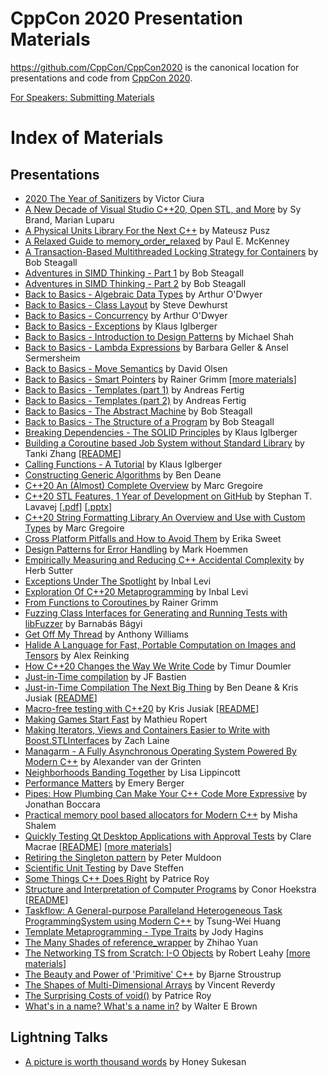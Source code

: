 CppCon 2020 Presentation Materials
==================================

https://github.com/CppCon/CppCon2020 is the canonical location for presentations
and code from [CppCon 2020](http://cppcon.org).

[For Speakers: Submitting Materials](Submitting.md)
# Index of Materials

## Presentations

 - [2020 The Year of Sanitizers](Presentations/2020_the_year_of_sanitizers/2020_the_year_of_sanitizers__victor_ciura__cppcon_2020.pdf) by Victor Ciura
 - [A New Decade of Visual Studio C++20, Open STL, and More](Presentations/a_new_decade_of_visual_studio_cpp20_open_stl_and_more/a_new_decade_of_visual_studio_cpp20_open_stl_and_more__sy_brand_marian_luparu__cppcon_2020.pdf) by Sy Brand, Marian Luparu
 - [A Physical Units Library For the Next C++](Presentations/a_physical_units_library_for_the_next_cpp/a_physical_units_library_for_the_next_cpp__mateusz_pusz__cppcon_2020.pdf) by Mateusz Pusz
 - [A Relaxed Guide to memory_order_relaxed](Presentations/a_relaxed_guide_to_memory_order_relaxed/a_relaxed_guide_to_memory_order_relaxed__paul_e_mckenney___cppcon_2020.pdf) by Paul E. McKenney 
 - [A Transaction-Based Multithreaded Locking Strategy for Containers](Presentations/a_transactionbased_multithreaded_locking_strategy_for_containers/a_transactionbased_multithreaded_locking_strategy_for_containers__bob_steagall__cppcon_2020.pdf) by Bob Steagall
 - [Adventures in SIMD Thinking - Part 1](Presentations/adventures_in_simd_thinking_part_1/adventures_in_simd_thinking_part_1__bob_steagall__cppcon_2020.pdf) by Bob Steagall
 - [Adventures in SIMD Thinking - Part 2](Presentations/adventures_in_simd_thinking_part_2/adventures_in_simd_thinking_part_2__bob_steagall__cppcon_2020.pdf) by Bob Steagall
 - [Back to Basics - Algebraic Data Types](Presentations/back_to_basics_algebraic_data_types/back_to_basics_algebraic_data_types__arthur_odwyer__cppcon_2020.pdf) by Arthur O'Dwyer
 - [Back to Basics - Class Layout](Presentations/back_to_basics_class_layout/back_to_basics_class_layout__steve_dewhurst__cppcon_2020.pdf) by Steve Dewhurst
 - [Back to Basics - Concurrency](Presentations/back_to_basics_concurrency/back_to_basics_concurrency__arthur_odwyer__cppcon_2020.pdf) by Arthur O'Dwyer
 - [Back to Basics - Exceptions](Presentations/back_to_basics_exceptions/back_to_basics_exceptions__klaus_iglberger__cppcon_2020.pdf) by Klaus Iglberger
 - [Back to Basics - Introduction to Design Patterns](Presentations/back_to_basics_introduction_to_design_patterns/back_to_basics_introduction_to_design_patterns__michael_shah__cppcon_2020.pdf) by Michael Shah
 - [Back to Basics - Lambda Expressions](Presentations/back_to_basics_lambda_expressions/back_to_basics_lambda_expressions__barbara_geller__ansel_sermersheim__cppcon_2020.pdf) by Barbara Geller & Ansel Sermersheim
 - [Back to Basics - Move Semantics](Presentations/back_to_basics_move_semantics/back_to_basics_move_semantics__david_olsen__cppcon_2020.pdf) by David Olsen
 - [Back to Basics - Smart Pointers](Presentations/back_to_basics_smart_pointers/back_to_basics_smart_pointers__rainer_grimm__cppcon_2020.pdf) by Rainer Grimm \[[more materials](Presentations/back_to_basics_smart_pointers)\]
 - [Back to Basics - Templates (part 1)](Presentations/back_to_basics_templates_part_1/back_to_basics_templates_part_1__andreas_fertig__cppcon_2020.pdf) by Andreas Fertig
 - [Back to Basics - Templates (part 2)](Presentations/back_to_basics_templates_part_2/back_to_basics_templates_part_2__andreas_fertig__cppcon_2020.pdf) by Andreas Fertig
 - [Back to Basics - The Abstract Machine](Presentations/back_to_basics_the_abstract_machine/back_to_basics_the_abstract_machine__bob_steagall__cppcon_2020.pdf) by Bob Steagall
 - [Back to Basics - The Structure of a Program](Presentations/back_to_basics_the_structure_of_a_program/back_to_basics_the_structure_of_a_program__bob_steagall__cppcon_2020.pdf) by Bob Steagall
 - [Breaking Dependencies - The SOLID Principles](Presentations/breaking_dependencies_the_solid_principles/breaking_dependencies_the_solid_principles__klaus_iglberger__cppcon_2020.pdf) by Klaus Iglberger
 - [Building a Coroutine based Job System without Standard Library](Presentations/building_a_coroutine_based_job_system_without_standard_library/building_a_coroutine_based_job_system_without_standard_library__tanki_zhang__cppcon_2020.pdf) by Tanki Zhang \[[README](Presentations/building_a_coroutine_based_job_system_without_standard_library/README.md)\]
 - [Calling Functions - A Tutorial](Presentations/calling_functions_a_tutorial/calling_functions_a_tutorial__klaus_iglberger__cppcon_2020.pdf) by Klaus Iglberger
 - [Constructing Generic Algorithms](Presentations/constructing_generic_algorithms/constructing_generic_algorithms__ben_deane__cppcon_2020.pdf) by Ben Deane
 - [C++20 An (Almost) Complete Overview](Presentations/cpp20_an_almost_complete_overview/cpp20_an_almost_complete_overview__marc_gregoire__cppcon_2020.pptx) by Marc Gregoire
 - [C++20 STL Features, 1 Year of Development on GitHub](Presentations/cpp20_stl_features_1_year_of_development_on_github/cpp20_stl_features_1_year_of_development_on_github__stephan_t_lavavej__cppcon_2020.pdf) by Stephan T. Lavavej \[[.pdf](Presentations/cpp20_stl_features_1_year_of_development_on_github/cpp20_stl_features_1_year_of_development_on_github__stephan_t_lavavej__cppcon_2020.pdf)\] \[[.pptx](Presentations/cpp20_stl_features_1_year_of_development_on_github/cpp20_stl_features_1_year_of_development_on_github__stephan_t_lavavej__cppcon_2020.pptx)\]
 - [C++20 String Formatting Library An Overview and Use with Custom Types](Presentations/cpp20_string_formatting_library_an_overview_and_use_with_custom_types/cpp20_string_formatting_library_an_overview_and_use_with_custom_types__marc_gregoire__cppcon_2020.pptx) by Marc Gregoire
 - [Cross Platform Pitfalls and How to Avoid Them](Presentations/cross_platform_pitfalls_and_how_to_avoid_them/cross_platform_pitfalls_and_how_to_avoid_them__erika_sweet__cppcon_2020.pdf) by Erika Sweet
 - [Design Patterns for Error Handling](Presentations/design_patterns_for_error_handling/design_patterns_for_error_handling__mark_hoemmen__cppcon_2020.pdf) by Mark Hoemmen
 - [Empirically Measuring and Reducing C++ Accidental Complexity](Presentations/empirically_measuring_and_reducing_cpp_accidental_complexity/empirically_measuring_and_reducing_cpp_accidental_complexity__herb_sutter__cppcon_2020.pdf) by Herb Sutter
 - [Exceptions Under The Spotlight](Presentations/exceptions_under_the_spotlight/exceptions_under_the_spotlight__inbal_levi__cppcon_2020.pdf) by Inbal Levi
 - [Exploration Of C++20 Metaprogramming](Presentations/exploration_of_cpp20_metaprogramming/exploration_of_cpp20_metaprogramming__inbal_levi__cppcon_2020.pdf) by Inbal Levi
 - [From Functions to Coroutines ](Presentations/from_functions_to_coroutines_/from_functions_to_coroutines___rainer_grimm__cppcon_2020.pdf) by Rainer Grimm
 - [Fuzzing Class Interfaces for Generating and Running Tests with libFuzzer](Presentations/fuzzing_class_interfaces_for_generating_and_running_tests_with_libfuzzer/fuzzing_class_interfaces_for_generating_and_running_tests_with_libfuzzer__barnab%C3%A1s_b%C3%A1gyi__cppcon_2020.pdf) by Barnabás Bágyi
 - [Get Off My Thread](Presentations/get_off_my_thread/get_off_my_thread__anthony_williams__cppcon_2020.pdf) by Anthony Williams
 - [Halide A Language for Fast, Portable Computation on Images and Tensors](Presentations/halide_a_language_for_fast_portable_computation_on_images_and_tensors/halide_a_language_for_fast_portable_computation_on_images_and_tensors__alex_reinking__cppcon_2020.pptx) by Alex Reinking
 - [How C++20 Changes the Way We Write Code](Presentations/how_cpp20_changes_the_way_we_write_code/how_cpp20_changes_the_way_we_write_code__timur_doumler__cppcon_2020.pdf) by Timur Doumler
 - [Just-in-Time compilation](Presentations/justintime_compilation/justintime_compilation__jf_bastien__cppcon_2020.pdf) by JF Bastien
 - [Just-in-Time Compilation The Next Big Thing](Presentations/justintime_compilation_the_next_big_thing/justintime_compilation_the_next_big_thing__ben_deane_kris_jusiak__cppcon_2020.pdf) by Ben Deane & Kris Jusiak \[[README](Presentations/justintime_compilation_the_next_big_thing/README.md)\]
 - [Macro-free testing with C++20](Presentations/macrofree_testing_with_cpp20/macrofree_testing_with_cpp20__kris_jusiak__cppcon_2020.pdf) by Kris Jusiak \[[README](Presentations/macrofree_testing_with_cpp20/README.md)\]
 - [Making Games Start Fast](Presentations/making_games_start_fast/making_games_start_fast__mathieu_ropert__cppcon_2020.pdf) by Mathieu Ropert
 - [Making Iterators, Views and Containers Easier to Write with Boost.STLInterfaces](Presentations/making_iterators_views_and_containers_easier_to_write_with_booststlinterfaces/making_iterators_views_and_containers_easier_to_write_with_booststlinterfaces__zach_laine__cppcon_2020.pdf) by Zach Laine
 - [Managarm - A Fully Asynchronous Operating System Powered By Modern C++](Presentations/managarm_a_fully_asynchronous_operating_system_powered_by_modern_cpp/managarm_a_fully_asynchronous_operating_system_powered_by_modern_cpp__alexander_van_der_grinten__cppcon_2020.pdf) by Alexander van der Grinten
 - [Neighborhoods Banding Together](Presentations/neighborhoods_banding_together/neighborhoods_banding_together__lisa_lippincott__cppcon_2020.pdf) by Lisa Lippincott
 - [Performance Matters](Presentations/performance_matters/performance_matters__emery_berger__cppcon_2020.pdf) by Emery Berger
 - [Pipes: How Plumbing Can Make Your C++ Code More Expressive](Presentations/pipes_how_plumbing_can_make_your_cpp_code_more_expressive/pipes_how_plumbing_can_make_your_cpp_code_more_expressive__jonathan_boccara__cppcon_2020.pdf) by Jonathan Boccara
 - [Practical memory pool based allocators for Modern C++](Presentations/practical_memory_pool_based_allocators_for_modern_cpp/practical_memory_pool_based_allocators_for_modern_cpp__misha_shalem__cppcon_2020.pdf) by Misha Shalem
 - [Quickly Testing Qt Desktop Applications with Approval Tests](Presentations/quickly_testing_qt_desktop_applications_with_approval_tests/quickly_testing_qt_desktop_applications_with_approval_tests__clare_macrae__cppcon_2020.pdf) by Clare Macrae \[[README](Presentations/quickly_testing_qt_desktop_applications_with_approval_tests/README.md)\] \[[more materials](Presentations/quickly_testing_qt_desktop_applications_with_approval_tests)\]
 - [Retiring the Singleton pattern](Presentations/retiring_the_singleton_pattern/retiring_the_singleton_pattern__peter_muldoon__cppcon_2020.pdf) by Peter Muldoon
 - [Scientific Unit Testing](Presentations/scientific_unit_testing/scientific_unit_testing__dave_steffen__cppcon_2020.pdf) by Dave Steffen
 - [Some Things C++ Does Right](Presentations/some_things_cpp_does_right/some_things_cpp_does_right__patrice_roy__cppcon_2020.pdf) by Patrice Roy
 - [Structure and Interpretation of Computer Programs](Presentations/structure_and_interpretation_of_computer_programs/structure_and_interpretation_of_computer_programs__conor_hoekstra__cppcon_2020.pdf) by Conor Hoekstra \[[README](Presentations/structure_and_interpretation_of_computer_programs/README.md)\]
 - [Taskflow: A General-purpose Paralleland Heterogeneous Task ProgrammingSystem using Modern C++](Presentations/taskflow_a_generalpurpose_paralleland_heterogeneous_task_programmingsystem_using_modern_cpp/taskflow_a_generalpurpose_paralleland_heterogeneous_task_programmingsystem_using_modern_cpp__tsungwei_huang__cppcon_2020.pdf) by Tsung-Wei Huang
 - [Template Metaprogramming - Type Traits](Presentations/template_metaprogramming_type_traits/template_metaprogramming_type_traits__jody_hagins__cppcon_2020.pdf) by Jody Hagins
 - [The Many Shades of reference_wrapper](Presentations/the_many_shades_of_reference_wrapper/the_many_shades_of_reference_wrapper__zhihao_yuan__cppcon_2020.pdf) by Zhihao Yuan
 - [The Networking TS from Scratch: I-O Objects](Presentations/the_networking_ts_from_scratch_io_objects/the_networking_ts_from_scratch_io_objects__robert_leahy__cppcon_2020.pdf) by Robert Leahy \[[more materials](Presentations/the_networking_ts_from_scratch_io_objects)\]
 - [The Beauty and Power of 'Primitive' C++](Presentations/the_powr_and_beauty_of_primitive_c/the_powr_and_beauty_of_primitive_c__bjarne_stroustrup__cppcon_2020.pdf) by Bjarne Stroustrup
 - [The Shapes of Multi-Dimensional Arrays](Presentations/the_shapes_of_multidimensional_arrays/the_shapes_of_multidimensional_arrays__vincent_reverdy__cppcon_2020.pdf) by Vincent Reverdy
 - [The Surprising Costs of void()](Presentations/the_surprising_costs_of_void/the_surprising_costs_of_void__patrice_roy__cppcon_2020.pdf) by Patrice Roy
 - [What's in a name? What's a name in?](Presentations/whats_in_a_name_whats_a_name_in/whats_in_a_name_whats_a_name_in__walter_e_brown__cppcon_2020.pdf) by Walter E Brown

## Lightning Talks

 - [A picture is worth thousand words](Lightning%20Talks/a_picture_is_worth_thousand_words/a_picture_is_worth_thousand_words__honey_sukesan__cppcon_2020.pdf) by Honey Sukesan
